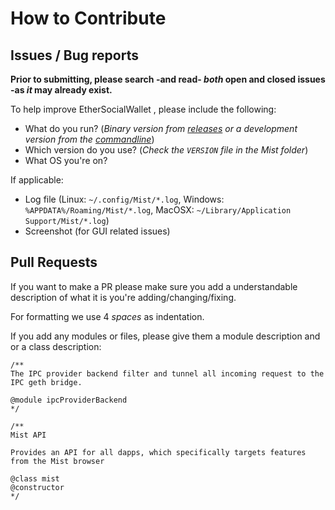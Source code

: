 # How to Contribute

## Issues / Bug reports

**Prior to submitting, please search -and read- _both_ open and closed issues -as _it_ may already exist.**

To help improve EtherSocialWallet , please include the following:

- What do you run?  (_Binary version from [releases](https://github.com/ethersocial/escwallet/releases) or a development version from the [commandline](https://github.com/ethersocial/escwallet#run-mist)_)
- Which version do you use? (_Check the `VERSION` file in the Mist folder_)
- What OS you're on?

If applicable:

- Log file (Linux: `~/.config/Mist/*.log`, Windows: `%APPDATA%/Roaming/Mist/*.log`, MacOSX: `~/Library/Application Support/Mist/*.log`)
- Screenshot (for GUI related issues)


## Pull Requests

If you want to make a PR please make sure you add a understandable description of what it is you're adding/changing/fixing.

For formatting we use 4 *spaces* as indentation.

If you add any modules or files, please give them a module description and or a class description:

```
/**
The IPC provider backend filter and tunnel all incoming request to the IPC geth bridge.

@module ipcProviderBackend
*/

/**
Mist API

Provides an API for all dapps, which specifically targets features from the Mist browser

@class mist
@constructor
*/
```

